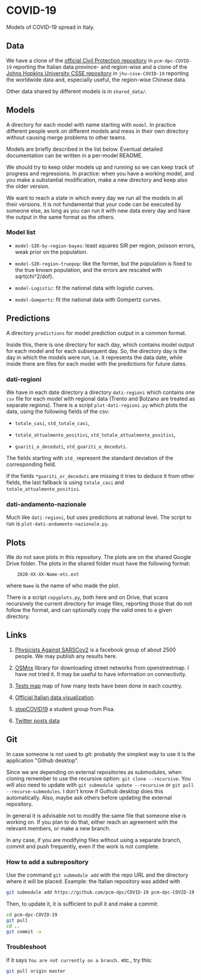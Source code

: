 # COVID-19

Models of COVID-19 spread in Italy.

## Data

We have a clone of the [official Civil Protection
repository](https://github.com/pcm-dpc/COVID-19) in `pcm-dpc-COVID-19`
reporting the Italian data province- and region-wise and a clone of the [Johns
Hopkins University CSSE repository](https://github.com/CSSEGISandData/COVID-19)
in `jhu-csse-COVID-19` reporting the worldwide data and, especially useful, the
region-wise Chinese data.

Other data shared by different models is in `shared_data/`.

## Models
  
A directory for each model with name starting with `model`. In practice
different people work on different models and mess in their own directory
without causing merge problems to other teams.

Models are briefly described in the list below. Eventual detailed documentation
can be written in a per-model README.

We should try to keep older models up and running so we can keep track of
progress and regressions. In practice: when you have a working model, and you
make a substantial modification, make a new directory and keep also the older
version.

We want to reach a state in which every day we run all the models in all their
versions. It is not fundamental that your code can be executed by someone else,
as long as you can run it with new data every day and have the output in the
same format as the others.

### Model list

  * `model-SIR-by-region-bayes`: least squares SIR per region, poisson errors,
    weak prior on the population.

  * `model-SIR-region-truepop`: like the former, but the population is fixed to
    the true known population, and the errors are rescaled with sqrt(chi^2/dof).
    
  * `model-Logistic`: fit the national data with logistic curves.
  
  * `model-Gompertz`: fit the national data with Gompertz curves. 

## Predictions
  
A directory `predictions` for model prediction output in a common format.

Inside this, there is one directory for each day, which contains model output
for each model and for each subsequent day. So, the directory day is the day in
which the models were run, i.e. it represents the data date, while inside there
are files for each model with the predictions for future dates.

### dati-regioni

We have in each date directory a directory `dati-regioni` which contains one
`csv` file for each model with regional data (Trento and Bolzano are treated as
separate regions). There is a script `plot-dati-regioni.py` which plots the
data, using the following fields of the csv:

  * `totale_casi`, `std_totale_casi`,
  
  * `totale_attualmente_positivi`, `std_totale_attualmente_positivi`,
  
  * `guariti_o_deceduti`, `std_guariti_o_deceduti`.
  
The fields starting with `std_` represent the standard deviation of the
corresponding field.
  
If the fields `*guariti_or_deceduti` are missing it tries to deduce it from
other fields, the last fallback is using `totale_casi` and
`totale_attualmente_positivi`.

### dati-andamento-nazionale

Much like `dati-regioni`, but uses predictions at national level. The script
to run is `plot-dati-andamento-nazionale.py`.

## Plots

We do not save plots in this repository. The plots are on the shared Google
Drive folder. The plots in the shared folder must have the following format:

```
    2020-XX-XX-Name-etc.ext
```

where `Name` is the name of who made the plot.

There is a script `copyplots.py`, both here and on Drive, that scans
recursively the current directory for image files, reporting those that do not
follow the format, and can optionally copy the valid ones to a given directory.

## Links

1. [Physicists Against
SARSCov2](https://www.facebook.com/groups/PhysicistsAgainstSARSCoV2/) is a
facebook group of about 2500 people. We may publish any results here.

2. [OSMnx](https://github.com/gboeing/osmnx) library for downloading street
networks from openstreetmap. I have not tried it. It may be useful to have
information on connectivity.

3. [Tests map](https://covid19map.tech) map of how many tests have been done in
each country.

4. [Official Italian data visualization](http://arcg.is/C1unv).

5. [stopCOVID19](https://stopcovid19.neocities.org/index.html) a student group
from Pisa.

6. [Twitter posts data](https://github.com/thepanacealab/covid19_twitter)

## Git

In case someone is not used to git: probably the simplest way to use it is the
application "Github desktop".

Since we are depending on external repositories as submodules, when cloning
remember to use the recursive option: `git clone --recursive`. You will also
need to update with `git submodule update --recursive` or `git pull
--recurse-submodules`. I don't know if Guthub desktop does this automatically.
Also, maybe ask others before updating the external repository.

In general it is advisable not to modify the same file that someone else is
working on. If you plan to do that, either reach an agreement with the relevant
members, or make a new branch.

In any case, if you are modifying files without using a separate branch, commit
and push frequently, even if the work is not complete.

### How to add a subrepository

Use the command `git submodule add` with the repo URL and the directory where
it will be placed. Example: the Italian repository was added with

```sh
git submodule add https://github.com/pcm-dpc/COVID-19 pcm-dpc-COVID-19
```

Then, to update it, it is sufficient to pull it and make a commit:

```sh
cd pcm-dpc-COVID-19
git pull
cd ..
git commit -a
```

### Troubleshoot

If it says `You are not currently on a branch.` etc., try this:

```sh
git pull origin master
```
